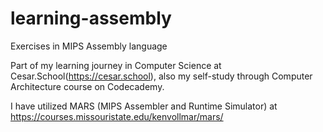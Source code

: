 # learning-assembly
Exercises in MIPS Assembly language

Part of my learning journey in Computer Science at Cesar.School(https://cesar.school),
also my self-study through Computer Architecture course on Codecademy.

I have utilized MARS (MIPS Assembler and Runtime Simulator) at https://courses.missouristate.edu/kenvollmar/mars/
